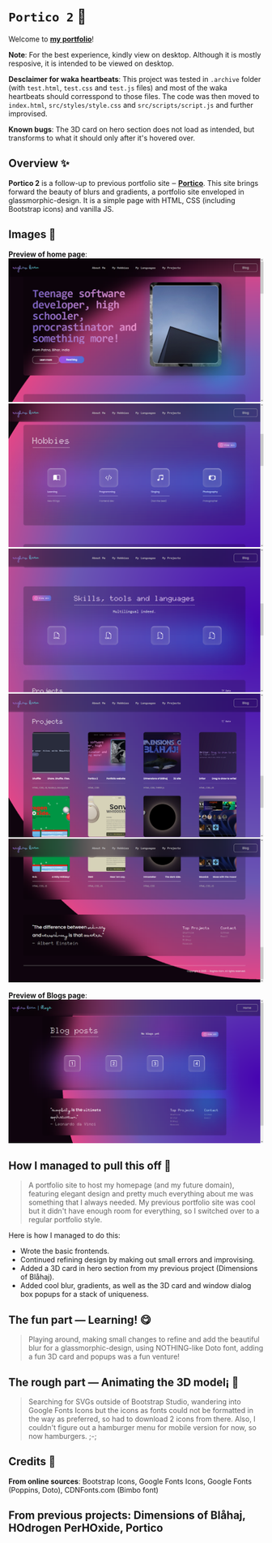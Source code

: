 # `Portico 2` 🚢
Welcome to [**my portfolio**](https://raghav-karn.github.io/)!

**Note**: For the best experience, kindly view on desktop. Although it is mostly resposive, it is intended to be viewed on desktop.

**Desclaimer for waka heartbeats**: This project was tested in `.archive` folder (with `test.html`, `test.css` and `test.js` files) and most of the waka heartbeats should corresspond to those files. The code was then moved to `index.html`, `src/styles/style.css` and `src/scripts/script.js` and further improvised.

**Known bugs**: The 3D card on hero section does not load as intended, but transforms to what it should only after it's hovered over.

## Overview ✨
**Portico 2** is a follow-up to previous portfolio site ‒ [**Portico**](https://raghav-karn.github.io/portico). This site brings forward the beauty of blurs and gradients, a portfolio site enveloped in glassmorphic-design. It is a simple page with HTML, CSS (including Bootstrap icons) and vanilla JS.

## Images 📸
**Preview of home page**:
![Preview](src/images/preview1.png)
![Preview](src/images/preview2.png)
![Preview](src/images/preview3.png)
![Preview](src/images/preview4.png)
![Preview](src/images/preview5.png)

**Preview of Blogs page**:
![Preview](src/images/preview6.png)

## How I managed to pull this off 📃
> A portfolio site to host my homepage (and my future domain), featuring elegant design and pretty much everything about me was something that I always needed. My previous portfolio site was cool but it didn't have enough room for everything, so I switched over to a regular portfolio style. 

Here is how I managed to do this:
- Wrote the basic frontends.
- Continued refining design by making out small errors and improvising.
- Added a 3D card in hero section from my previous project (Dimensions of Blåhaj).
- Added cool blur, gradients, as well as the 3D card and window dialog box popups for a stack of uniqueness. 

## The fun part — Learning! 😋
> Playing around, making small changes to refine and add the beautiful blur for a glassmorphic-design, using NOTHING-like Doto font, adding a fun 3D card and popups was a fun venture!

## The rough part — Animating the 3D model¡ 🎊
> Searching for SVGs outside of Bootstrap Studio, wandering into Google Fonts Icons but the icons as fonts could not be formatted in the way as preferred, so had to download 2 icons from there. Also, I couldn't figure out a hamburger menu for mobile version for now, so now hamburgers. ;-;

## Credits 🤝
**From online sources**: Bootstrap Icons, Google Fonts Icons, Google Fonts (Poppins, Doto), CDNFonts.com (Bimbo font)

**From previous projects**: Dimensions of Blåhaj, HOdrogen PerHOxide, Portico
---
